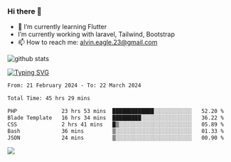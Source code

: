 ### Hi there 👋
- 🌱 I’m currently learning Flutter
-  I’m currently working with laravel, Tailwind, Bootstrap
- 📫 How to reach me: alvin.eagle.23@gmail.com



![github stats](https://github-readme-stats.vercel.app/api?username=alvnfaiz&show_icons=true)


[![Typing SVG](http://readme-typing-svg.herokuapp.com?font=Montserrat&color=%2336BCF7&duration=4000&center=true&lines=Alvin+Faiz;Fullstack+Developer;PHP%2C+Java%2C+Javascript%2C+Python;Laravel%2C+Vue%202%2C+Tailwind%2C+Bootstrap)](https://git.io/typing-svg)

<!--[![Alvnfaiz wakatime stats](https://github-readme-stats.vercel.app/api/wakatime?username=alvnfaiz&layout=compact&theme=dracula)](https://github.com/anuraghazra/github-readme-stats)

<!--START_SECTION:waka-->

```txt
From: 21 February 2024 - To: 22 March 2024

Total Time: 45 hrs 29 mins

PHP              23 hrs 53 mins  █████████████░░░░░░░░░░░░   52.20 %
Blade Template   16 hrs 34 mins  █████████░░░░░░░░░░░░░░░░   36.22 %
CSS              2 hrs 41 mins   █▒░░░░░░░░░░░░░░░░░░░░░░░   05.89 %
Bash             36 mins         ▒░░░░░░░░░░░░░░░░░░░░░░░░   01.33 %
JSON             24 mins         ▒░░░░░░░░░░░░░░░░░░░░░░░░   00.90 %
```

<!--END_SECTION:waka-->

  <!-- Change the `github-readme-stats.anuraghazra1.vercel.app` to `github-readme-stats.vercel.app`  -->
  <img align="center" src="https://github-readme-stats.anuraghazra1.vercel.app/api/top-langs/?username=alvnfaiz&layout=compact" />
<!--
**alvnfaiz/alvnfaiz** is a ✨ _special_ ✨ repository because its `README.md` (this file) appears on your GitHub profile.

Here are some ideas to get you started:

- 🔭 I’m currently working on ...
- 🌱 I’m currently learning ...
- 👯 I’m looking to collaborate on ...
- 🤔 I’m looking for help with ...
- 💬 Ask me about ...
- 📫 How to reach me: ...
- 😄 Pronouns: ...
- ⚡ Fun fact: ...
-->

